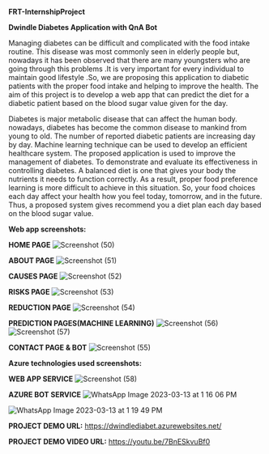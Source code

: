 **FRT-InternshipProject**

**Dwindle Diabetes Application with QnA Bot**

Managing diabetes can be difficult and complicated with the food intake routine. This disease was most commonly seen in elderly people but, nowadays it has been observed that there are many youngsters who are going through this problems .It is very important for every individual to maintain good lifestyle .So, we are proposing this application to diabetic patients with the proper food intake and helping to improve the health. The aim of this project is to develop a web app that can predict the diet for a diabetic patient based on the blood sugar value given for the day.

Diabetes is major metabolic disease that can affect the human body. nowadays, diabetes has become the common disease to mankind from young to old. The number of reported diabetic patients are increasing day by day. Machine learning technique can be used to develop an efficient healthcare system. The proposed application is used to improve the management of diabetes. To demonstrate and evaluate its effectiveness in controlling diabetes. A balanced diet is one that gives your body the nutrients it needs to function correctly. As a result, proper food preference learning is more difficult to achieve in this situation. So, your food choices each day affect your health how you feel today, tomorrow, and in the future. Thus, a proposed system gives recommend you a diet plan each day based on the blood sugar value.

**Web app screenshots:**

**HOME PAGE**
![Screenshot (50)](https://user-images.githubusercontent.com/124595023/224636745-bb2c6670-e54c-4eef-9afe-6e2c353bf58c.png)

**ABOUT PAGE**
![Screenshot (51)](https://user-images.githubusercontent.com/124595023/224636815-f7aeb83e-b4cc-4a4e-8e81-2d448f19154f.png)

**CAUSES PAGE**
![Screenshot (52)](https://user-images.githubusercontent.com/124595023/224636841-55732c2e-391b-4ef5-a30e-4f90c0fcd15b.png)

**RISKS PAGE**
![Screenshot (53)](https://user-images.githubusercontent.com/124595023/224636883-5d5956a3-8b5b-4c45-9894-15e4ed69c0e2.png)

**REDUCTION PAGE** 
![Screenshot (54)](https://user-images.githubusercontent.com/124595023/224636923-f5e67d23-ded5-45d7-81f3-30b888b87b30.png)

**PREDICTION PAGES(MACHINE LEARNING)**
![Screenshot (56)](https://user-images.githubusercontent.com/124595023/224636971-50f0bff5-5a0c-43fe-bb92-5c6121a35b21.png)
![Screenshot (57)](https://user-images.githubusercontent.com/124595023/224637047-0a7c1ccf-ab00-47ea-8a7b-04bdc53ef4e3.png)

**CONTACT PAGE & BOT**
![Screenshot (55)](https://user-images.githubusercontent.com/124595023/224637134-d112f7d8-31c5-4b89-852b-851fcf15b37f.png)
 
**Azure technologies used screenshots:**

**WEB APP SERVICE**
![Screenshot (58)](https://user-images.githubusercontent.com/124595023/224637990-494e5d39-f666-44c4-a75c-27a49c69d2e3.png)

**AZURE BOT SERVICE**
![WhatsApp Image 2023-03-13 at 1 16 06 PM](https://user-images.githubusercontent.com/124595023/224638299-8594dff7-ce66-4cb2-9ccc-d2e292f8812c.jpeg)

![WhatsApp Image 2023-03-13 at 1 19 49 PM](https://user-images.githubusercontent.com/124595023/224640505-6ada51fb-d967-4a86-8749-7684a310b577.jpeg)

**PROJECT DEMO URL:**
https://dwindlediabet.azurewebsites.net/

**PROJECT DEMO VIDEO URL:**
https://youtu.be/7BnESkvuBf0

